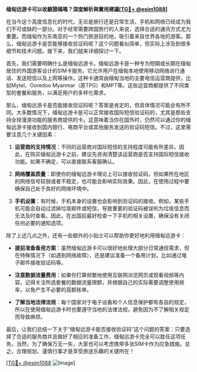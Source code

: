 **缅甸远游卡可以收驗證碼嗎？深度解析與實用建議[[TG💪+ @esim1088](https://t.me/s/esim1088)]**

在当今这个高度信息化的时代，无论是旅行还是日常生活，手机和网络已经成为我们不可或缺的一部分。对于经常需要跨国旅行的人来说，选择合适的通讯方式尤为重要。而缅甸作为东南亚的一个热门旅游目的地，吸引着来自世界各地的游客。那么，缅甸远游卡是否能够接收验证码呢？这个问题看似简单，但实际上涉及到很多细节和技术问题。接下来，我们就来详细探讨一下。

首先，我们需要明确什么是缅甸远游卡。缅甸远游卡是一种专为短期或长期在缅甸居住的外国游客设计的SIM卡服务。它允许用户在缅甸本地使用移动网络进行通话、发送短信以及上网等操作。这种卡通常由缅甸当地的主要电信运营商提供，比如Mytel、Ooredoo Myanmar（原TPG）和MPT等。这些运营商都提供了不同类型的套餐和服务，以满足用户的多样化需求。

那么，缅甸远游卡是否能接收验证码呢？答案是肯定的，但具体情况可能会有所不同。大多数情况下，缅甸远游卡是可以正常接收国际短信验证码的，尤其是那些支持全球漫游功能的服务商提供的卡。这意味着当你在国外时，仍然可以通过你的缅甸远游卡接收到国内银行、电商平台或其他服务发送的验证码短信。不过，这里需要注意几个关键因素：

1. **运营商的支持情况**：不同的运营商对国际短信的支持程度可能有所差异。因此，在购买缅甸远游卡之前，建议先咨询清楚该运营商是否支持国际短信接收功能。如果不确定，可以直接联系客服确认。

2. **网络覆盖质量**：即使你的缅甸远游卡理论上可以接收验证码，但如果所在地区的网络信号较弱或者不稳定，也可能会影响实际效果。因此，在使用过程中要确保自己处于良好的网络环境中。

3. **手机设置**：有时候，手机本身的设置也会影响到验证码的接收。例如，某些手机可能会自动过滤掉垃圾邮件或短信，导致重要的验证码被误判为垃圾信息而无法及时查看。因此，在出国前最好检查一下手机的相关设置，确保没有关闭任何必要的通知选项。

除了上述几点之外，还有一些额外的小贴士可以帮助你更好地利用缅甸远游卡：

- **提前准备备用方案**：虽然缅甸远游卡可以很好地处理大部分日常通信需求，但在特殊情况下（如遇到网络故障），还是建议准备一个备用计划，比如通过电子邮件接收验证码等。
  
- **注意数据流量费用**：如果你打算频繁地使用互联网浏览网页或观看视频等内容，记得关注所选套餐的数据流量限额，并根据自己的实际需要调整使用频率，以免产生不必要的高额账单。

- **了解当地法律法规**：每个国家对于电子设备和个人信息保护都有各自的规定，所以在使用缅甸远游卡时也要遵守当地的法律法规，避免因为不了解相关规定而导致麻烦。

最后，让我们总结一下关于“缅甸远游卡能否接收验证码”这个问题的答案：只要选择了合适的服务商并且做好了相应的准备工作，缅甸远游卡完全可以胜任这项任务。当然，为了确保万无一失，大家也可以考虑携带多张SIM卡作为应急措施。总之，合理规划、谨慎行事才是享受旅途乐趣的关键所在！

[[TG💪+ @esim1088](https://t.me/s/esim1088) ![Image](https://i.postimg.cc/4NQfJmqS/Snipaste-2025-05-13-00-14-12.png)]